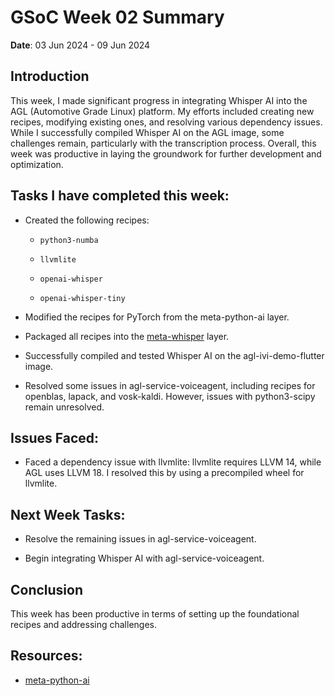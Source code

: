 # GSoC Week 02 Summary
**Date**: 03 Jun 2024 - 09 Jun 2024

## Introduction
This week, I made significant progress in integrating Whisper AI into the AGL (Automotive Grade Linux) platform. My efforts included creating new recipes, modifying existing ones, and resolving various dependency issues. While I successfully compiled Whisper AI on the AGL image, some challenges remain, particularly with the transcription process. Overall, this week was productive in laying the groundwork for further development and optimization.

## Tasks I have completed this week:

- Created the following recipes:

  - `python3-numba`

  - `llvmlite`

  - `openai-whisper`

  - `openai-whisper-tiny`

- Modified the recipes for PyTorch from the meta-python-ai layer.
- Packaged all recipes into the [meta-whisper](https://github.com/Anuj-S62/meta-whisper) layer.
- Successfully compiled and tested Whisper AI on the agl-ivi-demo-flutter image.
- Resolved some issues in agl-service-voiceagent, including recipes for openblas, lapack, and vosk-kaldi. However, issues with python3-scipy remain unresolved.

## Issues Faced:

- Faced a dependency issue with llvmlite: llvmlite requires LLVM 14, while AGL uses LLVM 18. I resolved this by using a precompiled wheel for llvmlite.

## Next Week Tasks:

- Resolve the remaining issues in agl-service-voiceagent.

- Begin integrating Whisper AI with agl-service-voiceagent.

## Conclusion

This week has been productive in terms of setting up the foundational recipes and addressing challenges.

## Resources:

- [meta-python-ai](https://layers.openembedded.org/layerindex/branch/scarthgap/layer/meta-python-ai/)
